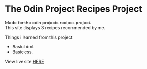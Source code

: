 # The Odin Project Recipes Project

Made for the odin projects recipes project.<br>
This site displays 3 recipes recommended by me.

Things i learned from this project:

- Basic html.
- Basic css.

View live site [HERE](https://xxnoc.github.io/odin-recipes/)
